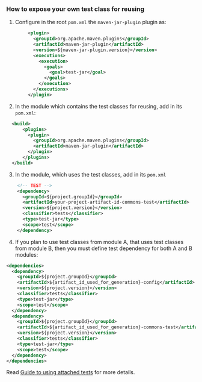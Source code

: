 ### How to expose your own test class for reusing

1. Configure in the root `pom.xml` the `maven-jar-plugin` plugin as:
```xml
        <plugin>
          <groupId>org.apache.maven.plugins</groupId>
          <artifactId>maven-jar-plugin</artifactId>
          <version>${maven-jar-plugin.version}</version>
          <executions>
            <execution>
              <goals>
                <goal>test-jar</goal>
              </goals>
            </execution>
          </executions>
        </plugin>
```
2. In the module which contains the test classes for reusing, add in its `pom.xml`:
```xml
  <build>
      <plugins>
        <plugin>
          <groupId>org.apache.maven.plugins</groupId>
          <artifactId>maven-jar-plugin</artifactId>
        </plugin>
      </plugins>
  </build>
```
3. In the module, which uses the test classes, add in its `pom.xml`
```xml
    <!-- TEST -->
    <dependency>
      <groupId>${project.groupId}</groupId>
      <artifactId>your-project-artifact-id-commons-test</artifactId>
      <version>${project.version}</version>
      <classifier>tests</classifier>
      <type>test-jar</type>
      <scope>test</scope>
    </dependency>
```
4. If you plan to use test classes from module A, 
  that uses test classes from module B, 
  then you must define test dependency for both A and B modules:
```xml
<dependencies>
  <dependency>
    <groupId>${project.groupId}</groupId>
    <artifactId>${artifact_id_used_for_generation}-config</artifactId>
    <version>${project.version}</version>
    <classifier>tests</classifier>
    <type>test-jar</type>
    <scope>test</scope>
  </dependency>
  <dependency>
    <groupId>${project.groupId}</groupId>
    <artifactId>${artifact_id_used_for_generation}-commons-test</artifactId>
    <version>${project.version}</version>
    <classifier>tests</classifier>
    <type>test-jar</type>
    <scope>test</scope>
  </dependency>
</dependencies>
```

Read [Guide to using attached tests](http://maven.apache.org/guides/mini/guide-attached-tests.html) for more details.